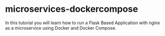 # microservices-dockercompose
In this tutorial you will learn how to run a Flask Based Application with nginx as a microservice using Docker and Docker Compose.
